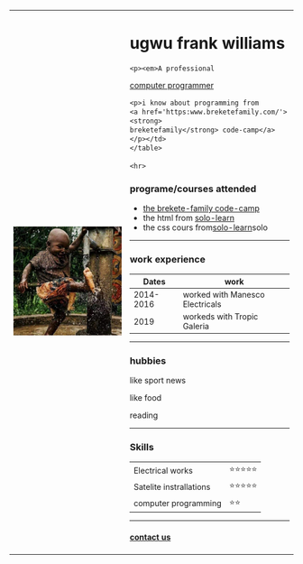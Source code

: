 <DOCTYYPE html>
<html>
<head>
<meta charset="utf-8">
<title>frankie's personal page</title>
</head>


<body>
<table cellspacing='20'>
<tr>
<td><img src="boy.jpg"alt="williams"></td>
<td><h1>ugwu frank williams</h1>
    
    <p><em>A professional
 <a href='#'>computer programmer</a></em></p>
    
    <p>i know about programming from
    <a href='https:www.breketefamily.com/'><strong> 
    breketefamily</strong> code-camp</a></p></td>
    </table>
   
    <hr>
  <h3>programe/courses attended</h3>
<ul>
 <li><a href='https://www.breketefamily.com/'>the brekete-family code-camp</a></li>
 <li>the html from <a href='https://www.sololearn.com/'>solo-learn</a></li>
 <li>the css cours from<a href='https://www.sololearn.com/'>solo-learn</a>solo</li>
</ul>
<hr>
  <h3>work experience</h3>
<table>
<thead>
<th>Dates</th>
<th>work</th>
</thead>

<tbody>
</tbody>

<tfoot>
</tfoot>

<tr>
<td>2014-2016</td>
<td>worked with Manesco Electricals</td>
</tr>
<tr>
<td>2019</td>
<td>workeds with Tropic Galeria</td>
</tr>
</table>
<hr>

<h3>hubbies</h3>
<p>like sport news</p>
<p>like food</p>
<p>reading</p>
<hr>
<h3>Skills</h3>
<table cellspacing='10px'>
<tr>
<td>Electrical works</td>
<td>⭐⭐⭐⭐⭐</td>
</tr>
<tr>
<td>Satelite instrallations</td>
<td>⭐⭐⭐⭐⭐</td>
</tr>
<tr>
<td>computer programming</td>
<td>⭐⭐</td>
</tr>
</table>

<hr>

<h4><a href='contact.text'>contact us</a></h4>


</body>
</html>

